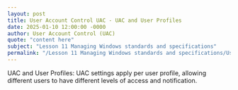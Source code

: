 ```yaml
---
layout: post
title: User Account Control UAC - UAC and User Profiles
date: 2025-01-10 12:00:00 -0000
author: User Account Control (UAC)
quote: "content here"
subject: "Lesson 11 Managing Windows standards and specifications"
permalink: "/Lesson 11 Managing Windows standards and specifications/User Account Control (UAC)/User Account Control UAC - UAC and User Profiles"
---
```


UAC and User Profiles: UAC settings apply per user profile, allowing different users to have different levels of access and notification.
